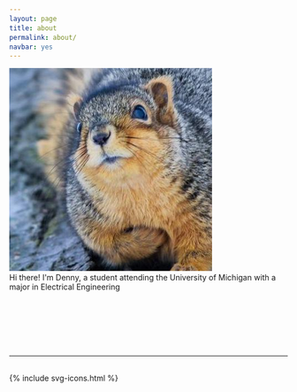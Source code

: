 ```yaml
---
layout: page
title: about
permalink: about/
navbar: yes
---
```


<img class="col one right" src="/img/squirrel.jpg">

<br/>
Hi there! I'm Denny, a student attending the University of Michigan with a major in Electrical Engineering

<br/>
<br/>
<br/>
<br/>
<br/>
<br/>
<br/>
<hr/>
<br/>
<div class="contacticon center">
  {% include svg-icons.html %}
</div>

<div class="col three caption">
	<!-- You can even add a little note about which of these is the best way to reach you. -->
</div>

